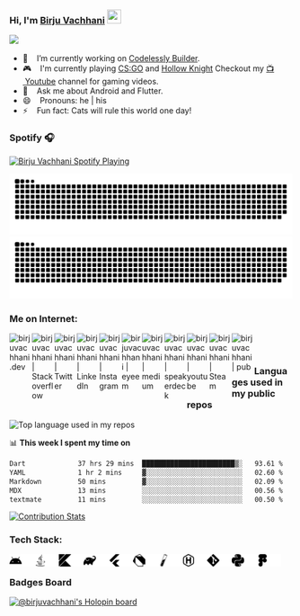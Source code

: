 ### Hi, I'm [Birju Vachhani](https://birjuvachhani.dev) <img src="https://media.giphy.com/media/hvRJCLFzcasrR4ia7z/giphy.gif" width="25px" height="25px">

![](https://komarev.com/ghpvc/?username=birjuvachhani&color=brightgreen&style=flat)

- 🔭 &nbsp;&nbsp; I’m currently working on [Codelessly Builder](https://codelessly.com).
- 🎮 &nbsp;&nbsp; I'm currently playing [CS:GO](https://store.steampowered.com/app/730/CounterStrike_Global_Offensive/) and [Hollow Knight](https://store.steampowered.com/app/367520/Hollow_Knight/) Checkout my [📺 &nbsp;Youtube](https://www.youtube.com/channel/UC4etwEXSItsB2x1AJ4VGhWw) channel for gaming videos.
- 💬 &nbsp;&nbsp; Ask me about Android and Flutter.
- 😄 &nbsp;&nbsp; Pronouns: he | his
- ⚡ &nbsp;&nbsp; Fun fact: Cats will rule this world one day!

### Spotify 🎧
[<img src="https://spotify-now-playing-beta.vercel.app/api/spotify?background_color=00000000&border_color=00000000" alt="Birju Vachhani Spotify Playing" width="400" />](https://open.spotify.com/user/in9ymw091apissjughuvu67o6)

![GitHub Snake Light](dist/github-contribution-grid-snake.svg#gh-light-mode-only)
![GitHub Snake dark](dist/github-contribution-grid-snake-dark.svg#gh-dark-mode-only)

### Me on Internet:

[<img align="left" alt="birjuvachhani.dev" width="40px" src="https://img.icons8.com/fluency/344/globe.png" />][website]
[<img align="left" alt="birjuvachhani | Stackoverflow" width="40px" src="https://img.icons8.com/color/344/stackoverflow.png" />][stackoverflow]
[<img align="left" alt="birjuvachhani | Twitter" width="40px" src="https://img.icons8.com/color/344/twitter--v2.png" />][twitter]
[<img align="left" alt="birjuvachhani | LinkedIn" width="40px" src="https://img.icons8.com/fluent/48/000000/linkedin.png" />][linkedin]
[<img align="left" alt="birjuvachhani | Instagram" width="40px" src="https://img.icons8.com/fluency/344/instagram-new.png" />][instagram]
[<img align="left" alt="birjuvachhani | eyeem" width="36px" src="https://images.squarespace-cdn.com/content/v1/58f5250917bffcda4986fc15/1590858239443-OSEMZG5SGY6VSRJEFQRP/Eyeem.png" />][eyeem]
[<img align="left" alt="birjuvachhani | medium" width="40px" src="https://img.icons8.com/color-glass/344/medium-logo.png" />][medium]
[<img align="left" alt="birjuvachhani | speakerdeck" width="40px" src="https://storage.googleapis.com/indie-hackers.appspot.com/product-avatars/speakerdeck/C2hl9Ew56CSKmPiij7HFpTcPI1A3" />][speakerdeck]
[<img align="left" alt="birjuvachhani | youtube" width="40px" src="https://img.icons8.com/color/344/youtube-play.png" />][youtube]
[<img align="left" alt="birjuvachhani | Steam" width="40px" src="https://img.icons8.com/fluency/344/steam.png" />][steam]
[<img align="left" alt="birjuvachhani | pub" width="40px" src="https://img.icons8.com/color/344/dart.png" />][pub]

<br />
<br />

### Languages used in my public repos
<img width="" src="https://github-readme-stats-git-masterrstaa-rickstaa.vercel.app/api/top-langs/?username=birjuvachhani&layout=compact&hide_title=1&card_width=300" alt="Top language used in my repos" />
</div>


📊 **This week I spent my time on**
<!--START_SECTION:waka-->

```text
Dart             37 hrs 29 mins  ███████████████████████▒░   93.61 %
YAML             1 hr 2 mins     ▓░░░░░░░░░░░░░░░░░░░░░░░░   02.60 %
Markdown         50 mins         ▓░░░░░░░░░░░░░░░░░░░░░░░░   02.09 %
MDX              13 mins         ░░░░░░░░░░░░░░░░░░░░░░░░░   00.56 %
textmate         11 mins         ░░░░░░░░░░░░░░░░░░░░░░░░░   00.50 %
```

<!--END_SECTION:waka-->

[![Contribution Stats](https://github-contribution-stats.vercel.app/api/?username=birjuvachhani)](https://github.com/birjuvachhani/github-contribution-stats/)

### Tech Stack:

<!-- Android -->
<img align="left" alt="android" width="22px" height="22px" src="https://raw.githubusercontent.com/BirjuVachhani/birjuvachhani/master/assets/android.svg#gh-light-mode-only" />
<img align="left" alt="android" width="22px" height="22px" src="https://raw.githubusercontent.com/BirjuVachhani/birjuvachhani/master/assets/dark/android.svg#gh-dark-mode-only" />

<!-- Java -->
<img align="left" alt="java" width="22px" height="22px" src="https://raw.githubusercontent.com/BirjuVachhani/birjuvachhani/master/assets/java.svg#gh-light-mode-only" />
<img align="left" alt="java" width="22px" height="22px" src="https://raw.githubusercontent.com/BirjuVachhani/birjuvachhani/master/assets/dark/java.svg#gh-dark-mode-only" />

<!-- Kotlin -->
<img align="left" alt="java" width="22px" height="22px" src="https://raw.githubusercontent.com/BirjuVachhani/birjuvachhani/master/assets/kotlin.svg#gh-light-mode-only" />
<img align="left" alt="java" width="22px" height="22px" src="https://raw.githubusercontent.com/BirjuVachhani/birjuvachhani/master/assets/dark/kotlin.svg#gh-dark-mode-only" />

<!-- Gradle -->
<img align="left" alt="java" width="22px" height="22px" src="https://raw.githubusercontent.com/BirjuVachhani/birjuvachhani/master/assets/gradle.svg#gh-light-mode-only" />
<img align="left" alt="java" width="22px" height="22px" src="https://raw.githubusercontent.com/BirjuVachhani/birjuvachhani/master/assets/dark/gradle.svg#gh-dark-mode-only" />

<!-- Flutter -->
<img align="left" alt="java" width="22px" height="22px" src="https://raw.githubusercontent.com/BirjuVachhani/birjuvachhani/master/assets/flutter.svg#gh-light-mode-only" />
<img align="left" alt="java" width="22px" height="22px" src="https://raw.githubusercontent.com/BirjuVachhani/birjuvachhani/master/assets/dark/flutter.svg#gh-dark-mode-only" />

<!-- Dart -->
<img align="left" alt="java" width="22px" height="22px" src="https://raw.githubusercontent.com/BirjuVachhani/birjuvachhani/master/assets/dart.svg#gh-light-mode-only" />
<img align="left" alt="java" width="22px" height="22px" src="https://raw.githubusercontent.com/BirjuVachhani/birjuvachhani/master/assets/dark/dart.svg#gh-dark-mode-only" />

<!-- Jekyll -->
<img align="left" alt="java" width="22px" height="22px" src="https://raw.githubusercontent.com/BirjuVachhani/birjuvachhani/master/assets/jekyll.svg#gh-light-mode-only" />
<img align="left" alt="java" width="22px" height="22px" src="https://raw.githubusercontent.com/BirjuVachhani/birjuvachhani/master/assets/dark/jekyll.svg#gh-dark-mode-only" />

<!-- Hugo -->
<img align="left" alt="java" width="22px" height="22px" src="https://raw.githubusercontent.com/BirjuVachhani/birjuvachhani/master/assets/hugo.svg#gh-light-mode-only" />
<img align="left" alt="java" width="22px" height="22px" src="https://raw.githubusercontent.com/BirjuVachhani/birjuvachhani/master/assets/dark/hugo.svg#gh-dark-mode-only" />

<!-- Git -->
<img align="left" alt="java" width="22px" height="22px" src="https://raw.githubusercontent.com/BirjuVachhani/birjuvachhani/master/assets/git.svg#gh-light-mode-only" />
<img align="left" alt="java" width="22px" height="22px" src="https://raw.githubusercontent.com/BirjuVachhani/birjuvachhani/master/assets/dark/git.svg#gh-dark-mode-only" />

<!-- Python -->
<img align="left" alt="java" width="22px" height="22px" src="https://raw.githubusercontent.com/BirjuVachhani/birjuvachhani/master/assets/python.svg#gh-light-mode-only" />
<img align="left" alt="java" width="22px" height="22px" src="https://raw.githubusercontent.com/BirjuVachhani/birjuvachhani/master/assets/dark/python.svg#gh-dark-mode-only" />

<!-- Figma -->
<img align="left" alt="java" width="22px" height="22px" src="https://raw.githubusercontent.com/BirjuVachhani/birjuvachhani/master/assets/figma.svg#gh-light-mode-only" />
<img align="left" alt="java" width="22px" height="22px" src="https://raw.githubusercontent.com/BirjuVachhani/birjuvachhani/master/assets/dark/figma.svg#gh-dark-mode-only" />

<br/>

### Badges Board

[![@birjuvachhani's Holopin board](https://holopin.me/birjuvachhani)](https://holopin.io/@birjuvachhani)

<br/>

[website]: https://birjuvachhani.dev
[stackoverflow]: https://stackoverflow.com/users/9199362/birju-vachhani?tab=profile
[twitter]: https://twitter.com/birjuvachhani
[instagram]: https://instagram.com/birjuvachhani
[linkedin]: https://www.linkedin.com/in/birju-vachhani-56b700147/
[steam]: https://steamcommunity.com/id/birjuvachhani/
[pub]: https://pub.dev/publishers/birju.dev/packages
[medium]: https://medium.com/@birjuvachhani
[speakerdeck]: https://speakerdeck.com/birjuvachhani
[youtube]: https://www.youtube.com/channel/UC4etwEXSItsB2x1AJ4VGhWw
[eyeem]: https://www.eyeem.com/u/24250552
